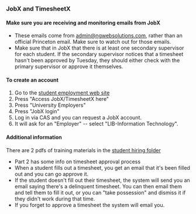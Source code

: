 ### JobX and TimesheetX

#### Make sure you are receiving and monitoring emails from JobX

* These emails come from admin@ngwebsolutions.com, rather than an official Princeton email.  Make sure to watch out for those emails.
* Make sure that in JobX that there is at least one secondary supervisor for each student.  If the secondary supervisor notices that a timesheet hasn't been approved by Tuesday, they should either check with the primary supervisor or approve it themselves.

#### To create an account

1. Go to the [student employment web site](https://princeton.edu/se)
1. Press "Access JobX/TimesheetX here"
1. Press "University Employers"
1. Press "JobX login"
1. Log in via CAS and you can request a JobX account.
1. It will ask for an "Employer" -- select "LIB-Information Technology".

#### Additional information

There are 2 pdfs of training materials in the [student hiring folder](https://drive.google.com/drive/folders/1MTfYgMHMb4FZpUQDqsLWasTqm6QMrdoe)
* Part 2 has some info on timesheet approval process
* When a student fills out a timesheet, you get an email that it's been filled out and you can go approve it.
* If the student doesn't fill out their timesheet, the system will send you an email saying there's a delinquent timesheet. You can then email them and tell them to fill it out, or you can "take possession" and dismiss it if they didn't work during that time.
* If you forget to approve a timesheet the system will email you.
